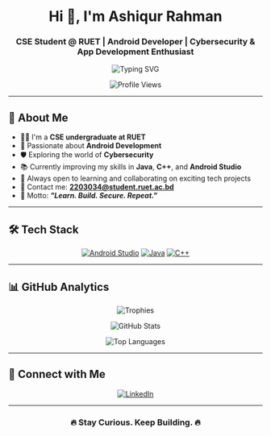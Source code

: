 <h1 align="center">Hi 👋, I'm Ashiqur Rahman</h1>
<h3 align="center">CSE Student @ RUET | Android Developer | Cybersecurity & App Development Enthusiast</h3>

<p align="center">
  <img src="https://readme-typing-svg.herokuapp.com?font=Fira+Code&size=24&pause=1000&color=00FFD1&center=true&vCenter=true&width=1000&lines=CSE+Student+at+RUET+%7C+Android+Developer;Exploring+Cybersecurity+%7C+Crafting+Mobile+Apps+🚀" alt="Typing SVG" />
</p>

<p align="center">
  <img src="https://komarev.com/ghpvc/?username=ashiqur-r-rahman&label=Profile%20Views&color=00FFD1&style=flat-square" alt="Profile Views" />
</p>

---

## 🧠 About Me

- 👨‍💻 I'm a **CSE undergraduate at RUET**
- 📱 Passionate about **Android Development**
- 🛡️ Exploring the world of **Cybersecurity**
- 📚 Currently improving my skills in **Java**, **C++**, and **Android Studio**
- 🤝 Always open to learning and collaborating on exciting tech projects
- 📩 Contact me: **2203034@student.ruet.ac.bd**
- 💬 Motto: _**"Learn. Build. Secure. Repeat."**_

---

## 🛠️ Tech Stack

<p align="center">
  <a href="https://developer.android.com" target="_blank"><img src="https://img.shields.io/badge/Android%20Studio-000000?style=for-the-badge&logo=androidstudio&logoColor=3DDC84" alt="Android Studio"/></a>
  <a href="https://www.java.com/" target="_blank"><img src="https://img.shields.io/badge/Java-000000?style=for-the-badge&logo=java&logoColor=007396" alt="Java"/></a>
  <a href="https://cplusplus.com/" target="_blank"><img src="https://img.shields.io/badge/C++-000000?style=for-the-badge&logo=c%2B%2B&logoColor=00599C" alt="C++"/></a>
</p>

---

## 📊 GitHub Analytics

<p align="center">
  <img src="https://github-profile-trophy.vercel.app/?username=ashiqur-r-rahman&theme=algolia&margin-w=15&margin-h=15&no-frame=true" alt="Trophies" />
</p>

<p align="center">
  <img src="https://github-readme-stats.vercel.app/api?username=ashiqur-r-rahman&show_icons=true&theme=algolia&hide_border=true&icon_color=00FFD1&title_color=00FFD1&text_color=FFFFFF&bg_color=000000" alt="GitHub Stats" />
</p>

<p align="center">
  <img src="https://github-readme-stats.vercel.app/api/top-langs/?username=ashiqur-r-rahman&layout=compact&theme=algolia&hide_border=true&bg_color=000000" alt="Top Languages" />
</p>

---

## 🔗 Connect with Me

<p align="center">
  <a href="https://www.linkedin.com/in/ashiqur-rahman-b203a0297/" target="_blank"><img src="https://img.shields.io/badge/LinkedIn-000000?style=for-the-badge&logo=linkedin&logoColor=0A66C2" alt="LinkedIn"/></a>
</p>

---

<h3 align="center">🔥 Stay Curious. Keep Building. 🔥</h3>
